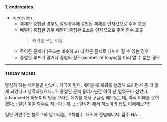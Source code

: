#### 1. codestates

- recursion
  - 객체가 중첩된 경우도 살필경우에 중첩된 객체를 인자값으로 주어 호출
  - 배열이 중첩된 경우 배열이 중첩된 요소를 인자값으로 주어 함수 호출
    > 재귀를 쓰는 이유
  - 주어진 문제가 (구조는 비슷하고) 더 작은 문제로 나뉘어 질 수 있는 경우
  - 중첩된 루프가 많거나 중첩의 정도(number of loops)를 미리 알 수 없는 경우

---

#### TODAY MOOD

열심히 하는 페어분을 만났다.
자극이 된다. 페어분께 재귀를 설명해 드리면서 좀 더 알게 되었다고 생각하였으나...?!
중첩된 문제 들어가닌깐 아직 난 멀었구나 싶었다;
advanced에 하노이의 탑을 보라는 얘기를 해서 구글링 해보았는데,
아직 이해를 못하겠다;;; 일단 이걸 함수로 적는다는게...;;;
열심히 해서 하노이의 탑도 이해해보자!!

일단 이번주는 블로그와 알고리즘, 고차함수, 재귀에 전념해야지.
담주 HA...
